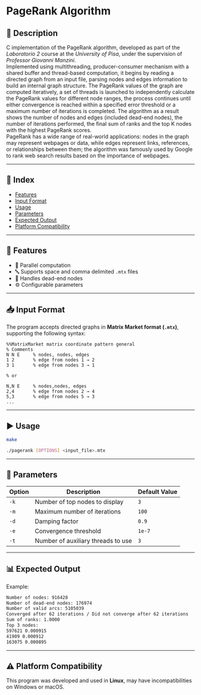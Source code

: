 # PageRank Algorithm

## 📝 Description

C implementation of the PageRank algorithm, developed as part of the *Laboratorio 2* course at the *University of Pisa*, under the supervision of *Professor Giovanni Manzini*.  
Implemented using multithreading, producer-consumer mechanism with a shared buffer and thread-based computation, it begins by reading a directed graph from an input file, parsing nodes and edges information to build an internal graph structure. The PageRank values of the graph are computed iteratively, a set of threads is launched to independently calculate the PageRank values for different node ranges, the process continues until either convergence is reached within a specified error threshold or a maximum number of iterations is completed. The algorithm as a result shows the number of nodes and edges (included dead-end nodes), the number of iterations performed, the final sum of ranks and the top K nodes with the highest PageRank scores.  
PageRank has a wide range of real-world applications: nodes in the graph may represent webpages or data, while edges represent links, references, or relationships between them; the algorithm was famously used by Google to rank web search results based on the importance of webpages.

---

## 📑 Index

- [Features](#-features)
- [Input Format](#-input-format)
- [Usage](#-usage)
- [Parameters](#-parameters)
- [Expected Output](#-expected-output)
- [Platform Compatibility](#-platform-compatibility)

---

## 🚀 Features

- 🔀 Parallel computation
- 🔤 Supports space and comma delimited `.mtx` files
- 🔧 Handles dead-end nodes
- ⚙️ Configurable parameters

---

## 📥 Input Format

The program accepts directed graphs in **Matrix Market format (`.mtx`)**, supporting the following syntax:

```text
%%MatrixMarket matrix coordinate pattern general
% Comments
N N E     % nodes, nodes, edges
1 2       % edge from nodes 1 → 2
3 1       % edge from nodes 3 → 1

% or

N,N E     % nodes,nodes, edges
2,4       % edge from nodes 2 → 4
5,3       % edge from nodes 5 → 3
...
```

---

## ▶️ Usage

```bash
make
```

```bash
./pagerank [OPTIONS] <input_file>.mtx
```

---

## 🧩 Parameters

| Option | Description                          | Default Value |
|--------|--------------------------------------|----------------|
| `-k`   | Number of top nodes to display       | `3`            |
| `-m`   | Maximum number of iterations         | `100`          |
| `-d`   | Damping factor                       | `0.9`          |
| `-e`   | Convergence threshold                | `1e-7`         |
| `-t`   | Number of auxiliary threads to use   | `3`            |

---

## 📊 Expected Output

Example: 
```bash
Number of nodes: 916428
Number of dead-end nodes: 176974
Number of valid arcs: 5105039
Converged after 62 iterations / Did not converge after 62 iterations
Sum of ranks: 1.0000
Top 3 nodes:
597621 0.000915
41909 0.000912
163075 0.000895
```

---

## ⚠️ Platform Compatibility

This program was developed and used in **Linux**, may have incompatibilities on Windows or macOS.

